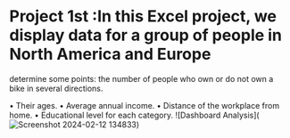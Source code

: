 # Project 1st :In this Excel project, we display data for a group of people in North America and Europe

determine some points: the number of people who own or do not own a bike in several directions.

•	Their ages.
•	Average annual income.
•	Distance of the workplace from home.
•	Educational level for each category.
![Dashboard Analysis](![Screenshot 2024-02-12 134833](https://github.com/momo-saad/Mohamed_Portfolio/assets/133122558/22cd8b32-0f3d-4121-b9c3-101c4990cf24))
